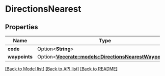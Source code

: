 # DirectionsNearest

## Properties

Name | Type | Description | Notes
------------ | ------------- | ------------- | -------------
**code** | Option<**String**> |  | [optional]
**waypoints** | Option<[**Vec<crate::models::DirectionsNearestWaypoints>**](directions_nearest_waypoints.md)> |  | [optional]

[[Back to Model list]](../README.md#documentation-for-models) [[Back to API list]](../README.md#documentation-for-api-endpoints) [[Back to README]](../README.md)


